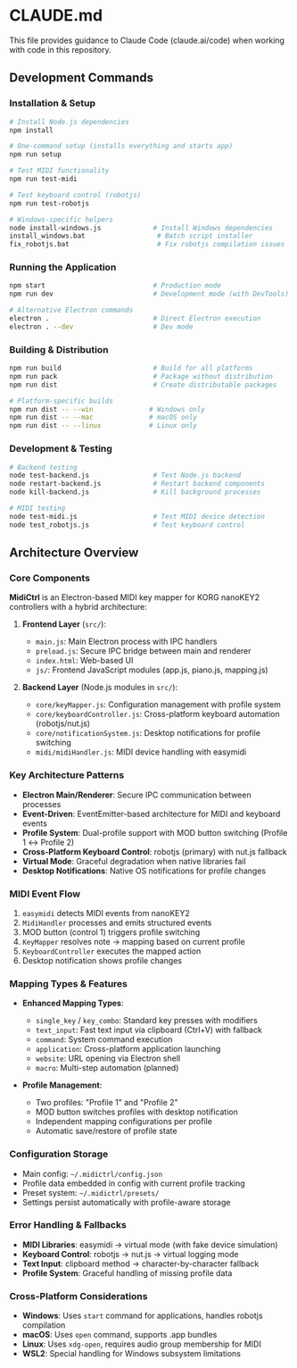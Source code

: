 # CLAUDE.md

This file provides guidance to Claude Code (claude.ai/code) when working with code in this repository.

## Development Commands

### Installation & Setup
```bash
# Install Node.js dependencies
npm install

# One-command setup (installs everything and starts app)
npm run setup

# Test MIDI functionality
npm run test-midi

# Test keyboard control (robotjs)
npm run test-robotjs

# Windows-specific helpers
node install-windows.js             # Install Windows dependencies
install_windows.bat                  # Batch script installer
fix_robotjs.bat                      # Fix robotjs compilation issues
```

### Running the Application
```bash
npm start                           # Production mode
npm run dev                         # Development mode (with DevTools)

# Alternative Electron commands
electron .                          # Direct Electron execution
electron . --dev                    # Dev mode
```

### Building & Distribution
```bash
npm run build                       # Build for all platforms
npm run pack                        # Package without distribution
npm run dist                        # Create distributable packages

# Platform-specific builds
npm run dist -- --win              # Windows only
npm run dist -- --mac              # macOS only
npm run dist -- --linux            # Linux only
```

### Development & Testing
```bash
# Backend testing
node test-backend.js                # Test Node.js backend
node restart-backend.js             # Restart backend components
node kill-backend.js                # Kill background processes

# MIDI testing
node test-midi.js                   # Test MIDI device detection
node test_robotjs.js                # Test keyboard control
```

## Architecture Overview

### Core Components

**MidiCtrl** is an Electron-based MIDI key mapper for KORG nanoKEY2 controllers with a hybrid architecture:

1. **Frontend Layer** (`src/`):
   - `main.js`: Main Electron process with IPC handlers
   - `preload.js`: Secure IPC bridge between main and renderer
   - `index.html`: Web-based UI
   - `js/`: Frontend JavaScript modules (app.js, piano.js, mapping.js)

2. **Backend Layer** (Node.js modules in `src/`):
   - `core/keyMapper.js`: Configuration management with profile system
   - `core/keyboardController.js`: Cross-platform keyboard automation (robotjs/nut.js)
   - `core/notificationSystem.js`: Desktop notifications for profile switching
   - `midi/midiHandler.js`: MIDI device handling with easymidi


### Key Architecture Patterns

- **Electron Main/Renderer**: Secure IPC communication between processes
- **Event-Driven**: EventEmitter-based architecture for MIDI and keyboard events
- **Profile System**: Dual-profile support with MOD button switching (Profile 1 ↔ Profile 2)
- **Cross-Platform Keyboard Control**: robotjs (primary) with nut.js fallback
- **Virtual Mode**: Graceful degradation when native libraries fail
- **Desktop Notifications**: Native OS notifications for profile changes

### MIDI Event Flow
1. `easymidi` detects MIDI events from nanoKEY2
2. `MidiHandler` processes and emits structured events
3. MOD button (control 1) triggers profile switching
4. `KeyMapper` resolves note → mapping based on current profile
5. `KeyboardController` executes the mapped action
6. Desktop notification shows profile changes

### Mapping Types & Features
- **Enhanced Mapping Types**:
  - `single_key` / `key_combo`: Standard key presses with modifiers
  - `text_input`: Fast text input via clipboard (Ctrl+V) with fallback
  - `command`: System command execution
  - `application`: Cross-platform application launching
  - `website`: URL opening via Electron shell
  - `macro`: Multi-step automation (planned)

- **Profile Management**:
  - Two profiles: "Profile 1" and "Profile 2"
  - MOD button switches profiles with desktop notification
  - Independent mapping configurations per profile
  - Automatic save/restore of profile state

### Configuration Storage
- Main config: `~/.midictrl/config.json`
- Profile data embedded in config with current profile tracking
- Preset system: `~/.midictrl/presets/`
- Settings persist automatically with profile-aware storage

### Error Handling & Fallbacks
- **MIDI Libraries**: easymidi → virtual mode (with fake device simulation)
- **Keyboard Control**: robotjs → nut.js → virtual logging mode
- **Text Input**: clipboard method → character-by-character fallback
- **Profile System**: Graceful handling of missing profile data

### Cross-Platform Considerations
- **Windows**: Uses `start` command for applications, handles robotjs compilation
- **macOS**: Uses `open` command, supports .app bundles
- **Linux**: Uses `xdg-open`, requires audio group membership for MIDI
- **WSL2**: Special handling for Windows subsystem limitations